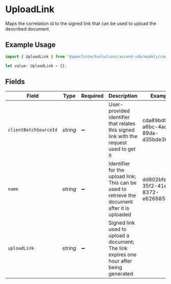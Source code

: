 # UploadLink

Maps the correlation id to the signed link that can be used to upload the described document.

## Example Usage

```typescript
import { UploadLink } from "@apexfintechsolutions/ascend-sdk/models/components";

let value: UploadLink = {};
```

## Fields

| Field                                                                                          | Type                                                                                           | Required                                                                                       | Description                                                                                    | Example                                                                                        |
| ---------------------------------------------------------------------------------------------- | ---------------------------------------------------------------------------------------------- | ---------------------------------------------------------------------------------------------- | ---------------------------------------------------------------------------------------------- | ---------------------------------------------------------------------------------------------- |
| `clientBatchSourceId`                                                                          | *string*                                                                                       | :heavy_minus_sign:                                                                             | User-provided identifier that relates this signed link with the request used to get it         | cda89bd0-a6bc-4acc-89da-d35bde30cbf4                                                           |
| `name`                                                                                         | *string*                                                                                       | :heavy_minus_sign:                                                                             | Identifier for the upload link; This can be used to retrieve the document after it is uploaded | dd802bfe-35f2-41e7-8372-e626685f22dc                                                           |
| `uploadLink`                                                                                   | *string*                                                                                       | :heavy_minus_sign:                                                                             | Signed link used to upload a document; The link expires one hour after being generated         |                                                                                                |